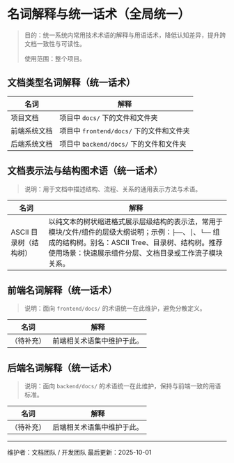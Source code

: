 # 名词解释与统一话术（全局统一）

> 目的：统一系统内常用技术术语的解释与用语话术，降低认知差异，提升跨文档一致性与可读性。
>
> 使用范围：整个项目。

## 文档类型名词解释（统一话术）

| 名词 | 解释 |
| --- | --- |
| 项目文档 | 项目中 `docs/` 下的文件和文件夹 |
| 前端系统文档 | 项目中 `frontend/docs/` 下的文件和文件夹 |
| 后端系统文档 | 项目中 `backend/docs/` 下的文件和文件夹 |

## 文档表示法与结构图术语（统一话术）
> 说明：用于文档中描述结构、流程、关系的通用表示方法与术语。

| 名词 | 解释 |
| --- | --- |
| ASCII 目录树（结构树） | 以纯文本的树状缩进格式展示层级结构的表示法，常用于模块/文件/组件的层级大纲说明；示例：`├──`、`│`、`└──` 组成的结构树。别名：ASCII Tree、目录树、结构树。推荐使用场景：快速展示组件分层、文档目录或工作流子模块关系。 |

## 前端名词解释（统一话术）
> 说明：面向 `frontend/docs/` 的术语统一在此维护，避免分散定义。

| 名词 | 解释 |
| --- | --- |
| （待补充） | 前端相关术语集中维护于此。 |

## 后端名词解释（统一话术）
> 说明：面向 `backend/docs/` 的术语统一在此维护，保持与前端一致的用语标准。

| 名词 | 解释 |
| --- | --- |
| （待补充） | 后端相关术语集中维护于此。 |

---
维护者：文档团队 / 开发团队
最后更新：2025-10-01